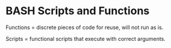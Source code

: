# BASH Scripts and Functions
Functions = discrete pieces of code for reuse, will not run as is.

Scripts = functional scripts that execute with correct arguments. 
